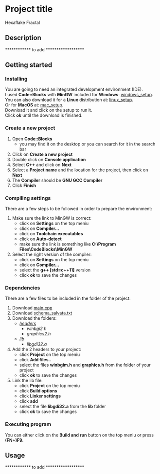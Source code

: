 # Project title
Hexaflake Fractal

## Description
************ to add ******************

## Getting started
### Installing
You are going to need an integrated development environment (IDE).  
I used **Code::Blocks** with **MinGW** included for **Windows**:
[windows_setup](https://sourceforge.net/projects/codeblocks/files/Binaries/20.03/Windows/codeblocks-20.03mingw-setup.exe/download).  
You can also download it for a **Linux** distribution at:
[linux_setup](https://www.codeblocks.org/downloads/binaries/#imagesoslinux48pnglogo-linux-32-and-64-bit).  
Or for **MacOS** at:
[mac_setup](https://sourceforge.net/projects/codeblocks/files/Binaries/13.12/MacOS/CodeBlocks-13.12-mac.zip/download).  
Download it and click on the setup to run it.  
Click **ok** until the download is finished.

### Create a new project
1. Open **Code::Blocks**
    * you may find it on the desktop or you can search for it in the search bar
2. Click on **Create a new project**
3. Double click on **Console application**
4. Select **C++** and click on **Next**
5. Select a **Project name** and the location for the project, then click on **Next**
6. The **Compiler** should be **GNU GCC Compiler**
7. Click **Finish**

### Compiling settings
There are a few steps to be followed in order to prepare the environment:
1. Make sure the link to MinGW is correct:
    * click on **Settings** on the top meniu
    * click on **Compiler...**
    * click on **Toolchain executables**
    * click on **Auto-detect**
    * make sure the link is something like **C:\Program Files\CodeBlocks\MinGW**
2. Select the right version of the compiler:
    * click on **Settings** on the top meniu
    * click on **Compiler...**
    * select the **g++ [std=c++11]** version
    * click **ok** to save the changes

### Dependencies
There are a few files to be included in the folder of the project:
1. Download [main.cpp](main.cpp)
2. Download [schema_salvata.txt](schema_salvata.txt)
3. Download the folders:
    * *[headers](headers)*
        * *winbgi2.h*
        * *graphics2.h*
    * *[lib](lib)*
        * *libgdi32.a*
4. Add the 2 headers to your project:
    * click **Project** on the top meniu
    * click **Add files..**
    * select the files **winbgim.h** and **graphics.h**
    from the folder of your project
    * click **ok** to save the changes
5. Link the lib file:
    * click **Project** on the top meniu
    * click **Build options**
    * click **Linker settings**
    * click **add**
    * select the file **libgdi32.a** from the **lib** folder
    * click **ok** to save the changes

### Executing program
You can either click on the **Build and run** button on the top meniu or press **(FN+)F9**.

## Usage
************ to add ******************